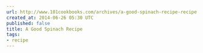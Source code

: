 ```yaml
---
url: http://www.101cookbooks.com/archives/a-good-spinach-recipe-recipe.html
created_at: 2014-06-26 05:30 UTC
published: false
title: A Good Spinach Recipe
tags:
- recipe
---
```



